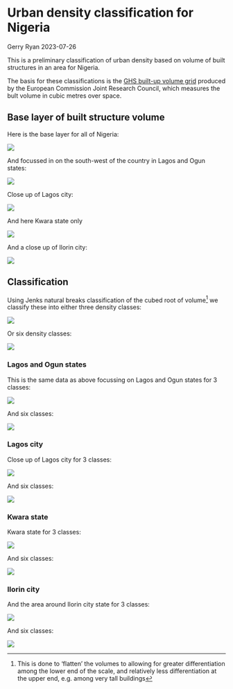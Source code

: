# Urban density classification for Nigeria
Gerry Ryan
2023-07-26

This is a preliminary classification of urban density based on volume of
built structures in an area for Nigeria.

The basis for these classifications is the [GHS built-up volume
grid](https://ghsl.jrc.ec.europa.eu/ghs_buV2023.php) produced by the
European Commission Joint Research Council, which measures the bult
volume in cubic metres over space.

## Base layer of built structure volume

Here is the base layer for all of Nigeria:

![](nigeria_urban_density_files/figure-commonmark/unnamed-chunk-2-1.png)

And focussed in on the south-west of the country in Lagos and Ogun
states:

![](nigeria_urban_density_files/figure-commonmark/unnamed-chunk-3-1.png)

Close up of Lagos city:

![](nigeria_urban_density_files/figure-commonmark/unnamed-chunk-4-1.png)

And here Kwara state only

![](nigeria_urban_density_files/figure-commonmark/unnamed-chunk-5-1.png)

And a close up of Ilorin city:

![](nigeria_urban_density_files/figure-commonmark/unnamed-chunk-6-1.png)

## Classification

Using Jenks natural breaks classification of the cubed root of
volume[^1] we classify these into either three density classes:

![](nigeria_urban_density_files/figure-commonmark/unnamed-chunk-7-1.png)

Or six density classes:

![](nigeria_urban_density_files/figure-commonmark/unnamed-chunk-8-1.png)

### Lagos and Ogun states

This is the same data as above focussing on Lagos and Ogun states for 3
classes:

![](nigeria_urban_density_files/figure-commonmark/unnamed-chunk-9-1.png)

And six classes:

![](nigeria_urban_density_files/figure-commonmark/unnamed-chunk-10-1.png)

### Lagos city

Close up of Lagos city for 3 classes:

![](nigeria_urban_density_files/figure-commonmark/unnamed-chunk-11-1.png)

And six classes:

![](nigeria_urban_density_files/figure-commonmark/unnamed-chunk-12-1.png)

### Kwara state

Kwara state for 3 classes:

![](nigeria_urban_density_files/figure-commonmark/unnamed-chunk-13-1.png)

And six classes:

![](nigeria_urban_density_files/figure-commonmark/unnamed-chunk-14-1.png)

### Ilorin city

And the area around Ilorin city state for 3 classes:

![](nigeria_urban_density_files/figure-commonmark/unnamed-chunk-15-1.png)

And six classes:

![](nigeria_urban_density_files/figure-commonmark/unnamed-chunk-16-1.png)

[^1]: This is done to ‘flatten’ the volumes to allowing for greater
    differentiation among the lower end of the scale, and relatively
    less differentiation at the upper end, e.g. among very tall
    buildings
